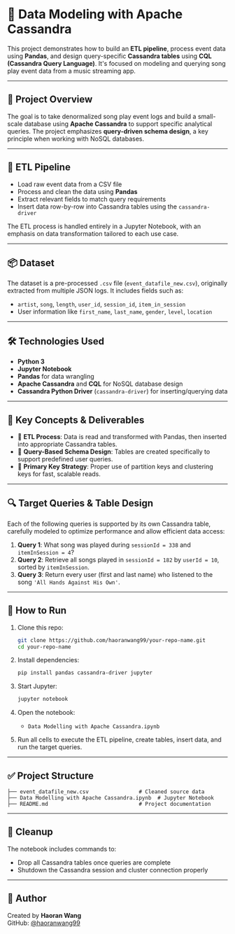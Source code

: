 
# 📁 Data Modeling with Apache Cassandra

This project demonstrates how to build an **ETL pipeline**, process event data using **Pandas**, and design query-specific **Cassandra tables** using **CQL (Cassandra Query Language)**. It's focused on modeling and querying song play event data from a music streaming app.

---

## 🎯 Project Overview

The goal is to take denormalized song play event logs and build a small-scale database using **Apache Cassandra** to support specific analytical queries. The project emphasizes **query-driven schema design**, a key principle when working with NoSQL databases.

---

## 🔄 ETL Pipeline

- Load raw event data from a CSV file
- Process and clean the data using **Pandas**
- Extract relevant fields to match query requirements
- Insert data row-by-row into Cassandra tables using the `cassandra-driver`

The ETL process is handled entirely in a Jupyter Notebook, with an emphasis on data transformation tailored to each use case.

---

## 📦 Dataset

The dataset is a pre-processed `.csv` file (`event_datafile_new.csv`), originally extracted from multiple JSON logs. It includes fields such as:

- `artist`, `song`, `length`, `user_id`, `session_id`, `item_in_session`
- User information like `first_name`, `last_name`, `gender`, `level`, `location`

---

## 🛠️ Technologies Used

- **Python 3**
- **Jupyter Notebook**
- **Pandas** for data wrangling
- **Apache Cassandra** and **CQL** for NoSQL database design
- **Cassandra Python Driver** (`cassandra-driver`) for inserting/querying data

---

## 🧠 Key Concepts & Deliverables

- 🔄 **ETL Process**: Data is read and transformed with Pandas, then inserted into appropriate Cassandra tables.
- 🧱 **Query-Based Schema Design**: Tables are created specifically to support predefined user queries.
- 🔑 **Primary Key Strategy**: Proper use of partition keys and clustering keys for fast, scalable reads.

---

## 🔍 Target Queries & Table Design

Each of the following queries is supported by its own Cassandra table, carefully modeled to optimize performance and allow efficient data access:

1. **Query 1**: What song was played during `sessionId = 338` and `itemInSession = 4`?
2. **Query 2**: Retrieve all songs played in `sessionId = 182` by `userId = 10`, sorted by `itemInSession`.
3. **Query 3**: Return every user (first and last name) who listened to the song `'All Hands Against His Own'`.

---

## 🚀 How to Run

1. Clone this repo:
   ```bash
   git clone https://github.com/haoranwang99/your-repo-name.git
   cd your-repo-name
   ```

2. Install dependencies:
   ```bash
   pip install pandas cassandra-driver jupyter
   ```

3. Start Jupyter:
   ```bash
   jupyter notebook
   ```

4. Open the notebook:
   - `Data Modelling with Apache Cassandra.ipynb`

5. Run all cells to execute the ETL pipeline, create tables, insert data, and run the target queries.

---

## ✅ Project Structure

```
├── event_datafile_new.csv                # Cleaned source data
├── Data Modelling with Apache Cassandra.ipynb  # Jupyter Notebook
├── README.md                             # Project documentation
```

---

## 🧹 Cleanup

The notebook includes commands to:
- Drop all Cassandra tables once queries are complete
- Shutdown the Cassandra session and cluster connection properly

---

## 👤 Author

Created by **Haoran Wang**  
GitHub: [@haoranwang99](https://github.com/haoranwang99)
